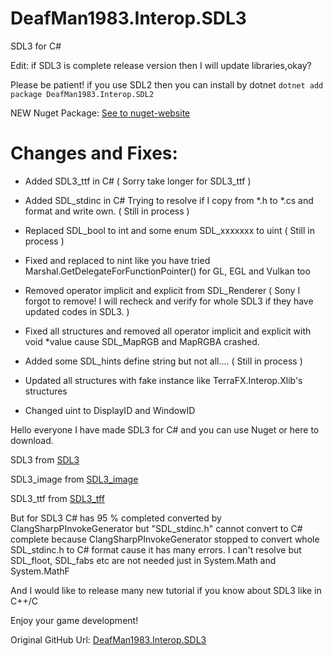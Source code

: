 # DeafMan1983.Interop.SDL3
SDL3 for C#

Edit: if SDL3 is complete release version then I will update libraries,okay?

Please be patient! if you use SDL2 then you can install by dotnet 
`dotnet add package DeafMan1983.Interop.SDL2`

NEW Nuget Package: [See to nuget-website](https://www.nuget.org/packages/DeafMan1983.Interop.SDL3)

# Changes and Fixes:
+ Added SDL3_ttf in C# ( Sorry take longer for SDL3_ttf )
* Added SDL_stdinc in C# Trying to resolve if I copy from *.h to *.cs and format and write own. ( Still in process )
* Replaced SDL_bool to int and some enum SDL_xxxxxxx to uint ( Still in process )
* Fixed and replaced to nint like you have tried Marshal.GetDelegateForFunctionPointer<T>() for GL, EGL and Vulkan too
* Removed operator implicit and explicit from SDL_Renderer ( Sony I forgot to remove! I will recheck and verify for whole SDL3 if they have updated codes in SDL3. )
* Fixed all structures and removed all operator implicit and explicit with void *value cause SDL_MapRGB and MapRGBA crashed.
* Added some SDL_hints define string but not all.... ( Still in process )

* Updated all structures with fake instance like TerraFX.Interop.Xlib's structures
* Changed uint to DisplayID and WindowID

Hello everyone I have made SDL3 for C# and you can use Nuget or here to download.

SDL3 from [SDL3](https://github.com/libsdl-org/SDL)

SDL3_image from [SDL3_image](https://github.com/libsdl-org/SDL_image)

SDL3_ttf from [SDL3_tff](https://github.com/libsdl-org/SDL_ttf)

But for SDL3 C# has 95 % completed converted by ClangSharpPInvokeGenerator but "SDL_stdinc.h" cannot convert to C# complete because ClangSharpPInvokeGenerator stopped to convert whole SDL_stdinc.h to C# format cause it has many errors. I can't resolve but SDL_floot, SDL_fabs etc are not needed just in System.Math and System.MathF

And I would like to release many new tutorial if you know about SDL3 like in C++/C

Enjoy your game development!

Original GitHub Url: [DeafMan1983.Interop.SDL3](https://github.com/DeafMan1983/DeafMan1983.Interop.SDL3)
